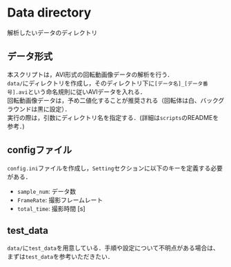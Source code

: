 # Data directory
解析したいデータのディレクトリ

## データ形式
本スクリプトは，AVI形式の回転動画像データの解析を行う．<br>
`data/`にディレクトリを作成し，そのディレクトリ下に`[データ名]_[データ番号].avi`という命名規則に従いAVIデータを入れる．<br>
回転動画像データは，予め二値化することが推奨される（回転体は白、バックグラウンドは黒に設定）．<br>
実行の際は，引数にディレクトリ名を指定する．(詳細は`scripts`のREADMEを参考．)<br>

## configファイル
`config.ini`ファイルを作成し，`Setting`セクションに以下のキーを定義する必要がある．
- `sample_num`: データ数
- `FrameRate`: 撮影フレームレート
- `total_time`: 撮影時間 [s]

## test_data
`data/`に`test_data`を用意している．手順や設定について不明点がある場合は、まずは`test_data`を参考いただきたい．

